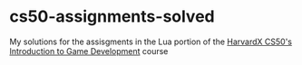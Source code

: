 # cs50-assignments-solved
My solutions for the assisgments in the Lua portion of the [HarvardX CS50's Introduction to Game Development](https://www.edx.org/course/cs50s-introduction-to-game-development) course 
